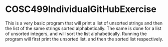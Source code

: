 # COSC499IndividualGitHubExercise

This is a very basic program that will print a list of unsorted strings and then the list of the same strings sorted alphabetically. The same is done for a list of unsorted integers, and will sort the list alphabetically. Running the program will first print the unsorted list, and then the sorted list respectively.
